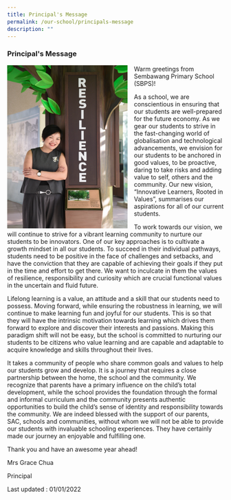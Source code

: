```yaml
---
title: Principal's Message
permalink: /our-school/principals-message
description: ""
---
```

### **Principal's Message**

<img src="/images/principal.jpg" style="width:280px;height:380px;margin-right:15px;" align = "left">
		 
Warm greetings from Sembawang Primary School (SBPS)!

As a school, we are conscientious in ensuring that our students are well-prepared for the future economy. As we gear our students to strive in the fast-changing world of globalisation and technological advancements, we envision for our students to be anchored in good values, to be proactive, daring to take risks and adding value to self, others and the community. Our new vision, “Innovative Learners, Rooted in Values”, summarises our aspirations for all of our current students.

To work towards our vision, we will continue to strive for a vibrant learning community to nurture our students to be innovators. One of our key approaches is to cultivate a growth mindset in all our students. To succeed in their individual pathways, students need to be positive in the face of challenges and setbacks, and have the conviction that they are capable of achieving their goals if they put in the time and effort to get there. We want to inculcate in them the values of resilience, responsibility and curiosity which are crucial functional values in the uncertain and fluid future.

Lifelong learning is a value, an attitude and a skill that our students need to possess. Moving forward, while ensuring the robustness in learning, we will continue to make learning fun and joyful for our students. This is so that they will have the intrinsic motivation towards learning which drives them forward to explore and discover their interests and passions. Making this paradigm shift will not be easy, but the school is committed to nurturing our students to be citizens who value learning and are capable and adaptable to acquire knowledge and skills throughout their lives.

It takes a community of people who share common goals and values to help our students grow and develop. It is a journey that requires a close partnership between the home, the school and the community. We recognize that parents have a primary influence on the child’s total development, while the school provides the foundation through the formal and informal curriculum and the community presents authentic opportunities to build the child’s sense of identity and responsibility towards the community. We are indeed blessed with the support of our parents, SAC, schools and communities, without whom we will not be able to provide our students with invaluable schooling experiences. They have certainly made our journey an enjoyable and fulfilling one.

Thank you and have an awesome year ahead! 


Mrs Grace Chua

Principal

Last updated : 01/01/2022